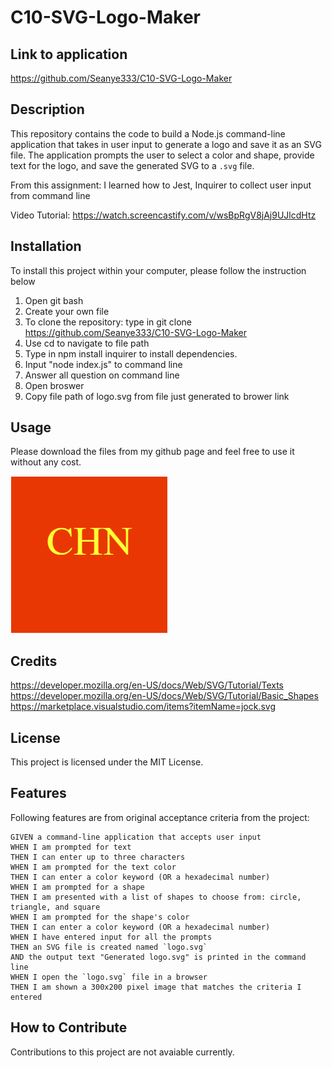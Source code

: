 # C10-SVG-Logo-Maker

## Link to application 
https://github.com/Seanye333/C10-SVG-Logo-Maker

## Description
This repository contains the code to build a Node.js command-line application that takes in user input to generate a logo and save it as an SVG file. The application prompts the user to select a color and shape, provide text for the logo, and save the generated SVG to a `.svg` file.

From this assignment: I learned how to Jest, Inquirer to collect user input from command line 

Video Tutorial: 
https://watch.screencastify.com/v/wsBpRgV8jAj9UJlcdHtz 

## Installation
To install this project within your computer, please follow the instruction below
1. Open git bash
2. Create your own file
3. To clone the repository: type in git clone https://github.com/Seanye333/C10-SVG-Logo-Maker
4. Use cd to navigate to file path 
5. Type in npm install inquirer to install dependencies.
5. Input "node index.js" to command line 
6. Answer all question on command line 
7. Open broswer 
8. Copy file path of logo.svg from file just generated to brower link 

## Usage
Please download the files from my github page and feel free to use it without any cost. 

![Alt text](Images/SVG-README.PNG)

## Credits
https://developer.mozilla.org/en-US/docs/Web/SVG/Tutorial/Texts
https://developer.mozilla.org/en-US/docs/Web/SVG/Tutorial/Basic_Shapes
https://marketplace.visualstudio.com/items?itemName=jock.svg

## License
This project is licensed under the MIT License.

## Features
Following features are from original acceptance criteria from the project: 
```
GIVEN a command-line application that accepts user input
WHEN I am prompted for text
THEN I can enter up to three characters
WHEN I am prompted for the text color
THEN I can enter a color keyword (OR a hexadecimal number)
WHEN I am prompted for a shape
THEN I am presented with a list of shapes to choose from: circle, triangle, and square
WHEN I am prompted for the shape's color
THEN I can enter a color keyword (OR a hexadecimal number)
WHEN I have entered input for all the prompts
THEN an SVG file is created named `logo.svg`
AND the output text "Generated logo.svg" is printed in the command line
WHEN I open the `logo.svg` file in a browser
THEN I am shown a 300x200 pixel image that matches the criteria I entered
```

## How to Contribute
Contributions to this project are not avaiable currently.
